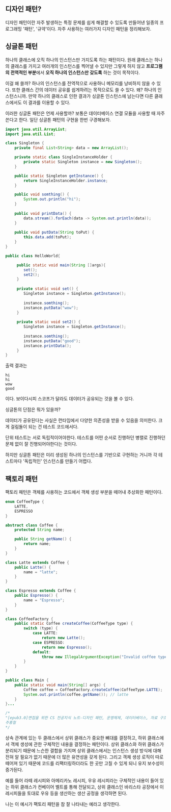 
## 디자인 패턴?
디자인 패턴이란 자주 발생하는 특정 문제를 쉽게 해결할 수 있도록 만들어낸 일종의 프로그래밍 '패턴', '규약'이다. 자주 사용하는 여러가지 디자인 패턴을 정리해보자.

## 싱글톤 패턴
하나의 클래스에 오직 하나의 인스턴스만 가지도록 하는 패턴이다.
원래 클래스는 하나의 클래스를 가지고 여러개의 인스턴스를 찍어낼 수 있지만 그렇게 하지 않고 **프로그램의 전역적인 부분**에서 **오직 하나의 인스턴스만 갖도록** 하는 것이 목적이다.

이걸 왜 쓸까? 하나의 인스턴스를 전역적으로 사용하니 메모리를 낭비하지 않을 수 있다.
또한 클래스 간의 데이터 공유를 쉽게하려는 목적으로도 쓸 수 있다. 왜? 하나의 인스턴스니까.
만약 하나의 클래스로 인한 결과가 싱글톤 인스턴스에 남는다면 다른 클래스에서도 이 결과를 이용할 수 있다.

이러한 싱글톤 패턴은 언제 사용할까? 보통은 데이터베이스 연결 모듈을 사용할 때 자주 쓴다고 한다.
일단 싱글톤 패턴의 구현을 한번 구경해보자.

```java
import java.util.ArrayList;
import java.util.List;

class Singleton {
    private final List<String> data = new ArrayList();

	private static class SingleInstanceHolder {
		private static Singleton instance = new Singleton();
	}

	public static Singleton getInstance() {
		return SingleInstanceHolder.instance;
	}

	public void somthing() {
		System.out.println("hi");
	}
	
	public void printData() {
	    data.stream().forEach(data -> System.out.println(data));
	}
	
	public void putData(String toPut) {
	    this.data.add(toPut);
	}
}

public class HelloWorld{

     public static void main(String []args){
        set();
        set2();
     }
     
     private static void set() {
        Singleton instance = Singleton.getInstance();
        
        instance.somthing();
        instance.putData("wow");
     }
     
     private static void set2() {
        Singleton instance = Singleton.getInstance();
        
        instance.somthing();
        instance.putData("good");
        instance.printData();
     }
}
```

출력 결과는
```
hi
hi
wow
good
```
이다. 보이다시피 스코프가 달라도 데이터가 공유되는 것을 볼 수 있다.

싱글톤의 단점은 뭐가 있을까? 

데이터가 공유된다는 사실은 런타임에서 다양한 의존성을 받을 수 있음을 의미한다. 
크게 걸림돌이 되는 건 테스트 코드에서다. 

단위 테스트는 서로 독립적이어야한다. 테스트를 어떤 순서로 진행하던 병렬로 진행하던 문제 없이 잘 진행되어야한다는 것이다.

하지만 싱글톤 패턴은 미리 생성된 하나의 인스턴스를 기반으로 구현하는 거니까 각 테스트마다 '독립적인' 인스턴스를 만들기 어렵다.

## 팩토리 패턴
팩토리 패턴은 객체를 사용하는 코드에서 객체 생성 부분을 떼어내 추상화한 패턴이다.

```java
enum CoffeeType {
    LATTE,
    ESPRESSO
}

abstract class Coffee {
    protected String name;

    public String getName() {
        return name;
    }
}

class Latte extends Coffee {
    public Latte() {
        name = "latte";
    }
}

class Espresso extends Coffee {
    public Espresso() {
        name = "Espresso";
    }
}

class CoffeeFactory {
    public static Coffee createCoffee(CoffeeType type) {
        switch (type) {
            case LATTE:
                return new Latte();
            case ESPRESSO:
                return new Espresso();
            default:
                throw new IllegalArgumentException("Invalid coffee type: " + type);
        }
    }
}

public class Main {
    public static void main(String[] args) { 
        Coffee coffee = CoffeeFactory.createCoffee(CoffeeType.LATTE); 
        System.out.println(coffee.getName()); // latte
    }
}...

/*
"[epub3.0]면접을 위한 CS 전공지식 노트-디자인 패턴, 운영체제, 데이터베이스, 자료 구조, 네트워크, 개발자 면접-1회" 중에서
주홍철
*/
```

상속 관계에 있는 두 클래스에서 상위 클래스가 중요한 뼈대를 결정하고, 하위 클래스에서 객체 생성에 관한 구체적인 내용을 결정하는 패턴이다. 상위 클래스와 하위 클래스가 분리되기 때문에 느슨한 결합을 가지며 상위 클래스에서는 인스턴스 생성 방식에 대해 전혀 알 필요가 없기 때문에 더 많은 유연성을 갖게 된다. 그리고 객체 생성 로직이 따로 떼어져 있기 때문에 코드를 리팩터링하더라도 한 곳만 고칠 수 있게 되니 유지 보수성이 증가된다.

예를 들어 라떼 레시피와 아메리카노 레시피, 우유 레시피라는 구체적인 내용이 들어 있는 하위 클래스가 컨베이어 벨트를 통해 전달되고, 상위 클래스인 바리스타 공장에서 이 레시피들을 토대로 우유 등을 생산하는 생산 공정을 생각하면 된다.

나는 이 예시가 팩토리 패턴을 참 잘 나타내는 예라고 생각한다.